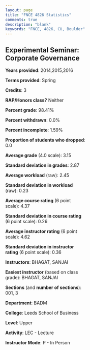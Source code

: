 ```yaml
---
layout: page
title: "FNCE 4826 Statistics"
comments: true
description: "blank"
keywords: "FNCE, 4826, CU, Boulder"
--- 
```

<head>
<script src="https://ajax.googleapis.com/ajax/libs/jquery/2.1.3/jquery.min.js"></script>
<script src="https://dl.dropboxusercontent.com/s/pc42nxpaw1ea4o9/highcharts.js?dl=0"></script>
<!-- <script src="../assets/js/highcharts.js"></script> -->
<style type="text/css">@font-face {
	font-family: "Bebas Neue";
	src: url(https://www.filehosting.org/file/details/544349/BebasNeue%20Regular.otf) format("opentype");
	}
	h1.Bebas { 
		font-family: "Bebas Neue", Verdana, Tahoma;
	}
</style>
</head>
<body>
	<div id="container" style="float: right; width: 45%; height: 88%; margin-left: 2.5%; margin-right: 2.5%;"></div>
	<script language="JavaScript">
		$(document).ready(function() {
		var chart = {type: 'column'};
		var title = {text: 'Grade Distribution'};
		var xAxis = {categories: ['A','B','C','D','F'],crosshair: true};
		var yAxis = {min: 0,title: {text: 'Percentage'}};
		var tooltip = {headerFormat: '<center><b><span style="font-size:20px">{point.key}</span></b></center>',
		               pointFormat: '<td style="padding:0"><b>{point.y:.1f}%</b></td>',
		               footerFormat: '</table>',shared: true,useHTML: true};
		var plotOptions = {column: {pointPadding: 0.0,borderWidth: 0}};  
		var credits = {enabled: false};var series= [{name: 'Percent',data: [24.32,68.47,5.41,0.0,1.8,]}];
		var json = {};
		json.chart = chart;
		json.title = title;
		json.tooltip = tooltip;
		json.xAxis = xAxis;
		json.yAxis = yAxis;  
		json.series = series;
		json.plotOptions = plotOptions;  
		json.credits = credits;
		$('#container').highcharts(json);
	});
	</script>
</body>
			   
## Experimental Seminar: Corporate Governance

**Years provided**: 2014,2015,2016

**Terms provided**: Spring

**Credits**: 3

**RAP/Honors class?** Neither

**Percent grade**: 98.41%

**Percent withdrawn**: 0.0%

**Percent incomplete**: 1.59%

**Proportion of students who dropped**: 0.0

**Average grade** (4.0 scale): 3.15

**Standard deviation in grades**: 2.87

**Average workload** (raw): 2.45

**Standard deviation in workload** (raw): 0.23

**Average course rating** (6 point scale): 4.37

**Standard deviation in course rating** (6 point scale): 0.26

**Average instructor rating** (6 point scale): 4.62

**Standard deviation in instructor rating** (6 point scale): 0.36

**Instructors**: BHAGAT, SANJAI

**Easiest instructor** (based on class grade): BHAGAT, SANJAI

**Sections** (and **number of sections**): 001, 3

**Department**: BADM

**College**: Leeds School of Business

**Level**: Upper

**Activity**: LEC - Lecture

**Instructor Mode**: P  - In Person